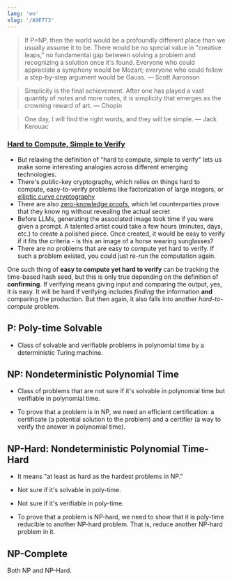 ```yaml
---
lang: 'en'
slug: '/A9E773'
---
```


> If P=NP, then the world would be a profoundly different place than we usually assume it to be. There would be no special value in "creative leaps," no fundamental gap between solving a problem and recognizing a solution once it's found. Everyone who could appreciate a symphony would be Mozart; everyone who could follow a step-by-step argument would be Gauss. — Scott Aaronson

> Simplicity is the final achievement. After one has played a vast quantity of notes and more notes, it is simplicity that emerges as the crowning reward of art. — Chopin

> One day, I will find the right words, and they will be simple. — Jack Kerouac

### [Hard to Compute, Simple to Verify](https://matt-rickard.ghost.io/hard-to-compute-simple-to-verify/)

- But relaxing the definition of "hard to compute, simple to verify" lets us make some interesting analogies across different emerging technologies.
- There's public-key cryptography, which relies on things hard to compute, easy-to-verify problems like factorization of large integers, or [elliptic curve cryptography](https://matt-rickard.com/elliptic-curve-cryptography)
- There are also [zero-knowledge proofs](https://matt-rickard.com/zero-knowledge-proofs), which let counterparties prove that they know ng without revealing the actual secret
- Before LLMs, generating the associated image took time if you were given a prompt. A talented artist could take a few hours (minutes, days, etc.) to create a polished piece. Once created, it would be easy to verify if it fits the criteria - is this an image of a horse wearing sunglasses?
- There are no problems that are easy to compute yet hard to verify. If such a problem existed, you could just re-run the computation again.

One such thing of **easy to compute yet hard to verify** can be tracking the time-based hash seed, but this is only true depending on the definition of **confirming**. If verifying means giving input and comparing the output, yes, it is easy. It will be hard if verifying includes _finding_ the information **and** comparing the production. But then again, it also falls into another _hard-to-compute_ problem.

## P: Poly-time Solvable

- Class of solvable and verifiable problems in polynomial time by a deterministic Turing machine.

## NP: Nondeterministic Polynomial Time

- Class of problems that are not sure if it's solvable in polynomial time but verifiable in polynomial time.

- To prove that a problem is in NP, we need an efficient certification: a certificate (a potential solution to the problem) and a certifier (a way to verify the answer in polynomial time).

## NP-Hard: Nondeterministic Polynomial Time-Hard

- It means "at least as hard as the hardest problems in NP."

- Not sure if it's solvable in poly-time.

- Not sure if it's verifiable in poly-time.

- To prove that a problem is NP-hard, we need to show that it is poly-time reducible to another NP-hard problem. That is, reduce another NP-hard problem in it.

## NP-Complete

Both NP and NP-Hard.
